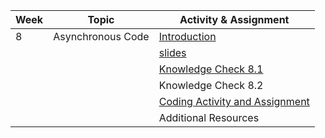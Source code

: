 | Week | Topic             | Activity & Assignment          |
|------|-------------------|--------------------------------|
| 8    | Asynchronous Code | [Introduction](./WDJS.pdf)                   |
|      |                   | [slides]()                  |
|      |                   | [Knowledge Check 8.1](https://docs.google.com/forms/d/e/1FAIpQLSenkqzXwSaDkzDIpU8sqZfqT7oIV9Sd8TRDEKqD-7R7z2-lEw/viewform?pli=1)           |
|      |                   | Knowledge Check 8.2            |
|      |                   | [Coding Activity and Assignment]() |
|      |                   | Additional Resources           |
